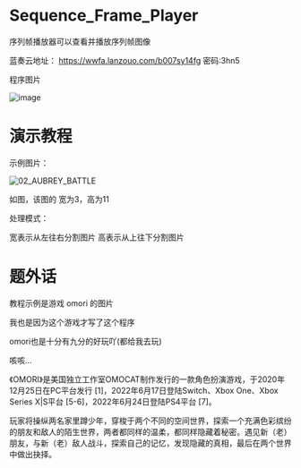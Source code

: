 # Sequence_Frame_Player
序列帧播放器可以查看并播放序列帧图像

蓝奏云地址：
https://wwfa.lanzouo.com/b007sy14fg
密码:3hn5



程序图片

![image](https://github.com/user-attachments/assets/71672e9d-9aa6-4766-8237-624d5251bb58)




# 演示教程
示例图片：

  ![02_AUBREY_BATTLE](https://github.com/user-attachments/assets/8b5058d1-5cd1-4f36-941e-b46f14b0fc85)

如图，该图的 宽为3，高为11

处理模式：

宽表示从左往右分割图片
高表示从上往下分割图片


# 题外话
教程示例是游戏 omori 的图片

我也是因为这个游戏才写了这个程序

omori也是十分有九分的好玩吖(都给我去玩)

咳咳...

《OMORI》是美国独立工作室OMOCAT制作发行的一款角色扮演游戏，于2020年12月25日在PC平台发行 [1]，2022年6月17日登陆Switch、Xbox One、Xbox Series X|S平台 [5-6]，2022年6月24日登陆PS4平台 [7]。

玩家将操纵两名家里蹲少年，穿梭于两个不同的空间世界，探索一个充满色彩缤纷的朋友和敌人的陌生世界，两者都同样的温柔，都同样隐藏着秘密。遇见新（老）朋友，与新（老）敌人战斗，探索自己的记忆，发现隐藏的真相，最后在两个世界中做出抉择。

